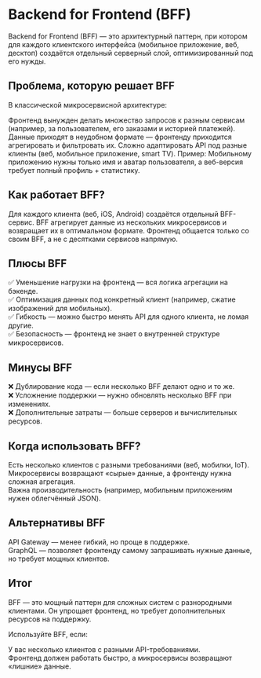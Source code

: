 # Backend for Frontend (BFF)

Backend for Frontend (BFF) — это архитектурный паттерн, при котором для каждого клиентского интерфейса (мобильное
приложение, веб, десктоп) создаётся отдельный серверный слой, оптимизированный под его нужды.

## Проблема, которую решает BFF

В классической микросервисной архитектуре:

Фронтенд вынужден делать множество запросов к разным сервисам (например, за пользователем, его заказами и историей
платежей).
Данные приходят в неудобном формате — фронтенду приходится агрегировать и фильтровать их.
Сложно адаптировать API под разные клиенты (веб, мобильное приложение, smart TV).
Пример:
Мобильному приложению нужны только имя и аватар пользователя, а веб-версия требует полный профиль + статистику.

## Как работает BFF?

Для каждого клиента (веб, iOS, Android) создаётся отдельный BFF-сервис.
BFF агрегирует данные из нескольких микросервисов и возвращает их в оптимальном формате.
Фронтенд общается только со своим BFF, а не с десятками сервисов напрямую.

## Плюсы BFF

✅ Уменьшение нагрузки на фронтенд — вся логика агрегации на бэкенде.  
✅ Оптимизация данных под конкретный клиент (например, сжатие изображений для мобильных).  
✅ Гибкость — можно быстро менять API для одного клиента, не ломая другие.  
✅ Безопасность — фронтенд не знает о внутренней структуре микросервисов.

## Минусы BFF

❌ Дублирование кода — если несколько BFF делают одно и то же.  
❌ Усложнение поддержки — нужно обновлять несколько BFF при изменениях.  
❌ Дополнительные затраты — больше серверов и вычислительных ресурсов.

## Когда использовать BFF?

Есть несколько клиентов с разными требованиями (веб, мобилки, IoT).  
Микросервисы возвращают «сырые» данные, а фронтенду нужна сложная агрегация.  
Важна производительность (например, мобильным приложениям нужен облегчённый JSON).

## Альтернативы BFF

API Gateway — менее гибкий, но проще в поддержке.  
GraphQL — позволяет фронтенду самому запрашивать нужные данные, но требует мощных клиентов.

## Итог

BFF — это мощный паттерн для сложных систем с разнородными клиентами. Он упрощает фронтенд, но требует дополнительных
ресурсов на поддержку.

Используйте BFF, если:

У вас несколько клиентов с разными API-требованиями.   
Фронтенд должен работать быстро, а микросервисы возвращают «лишние» данные.  